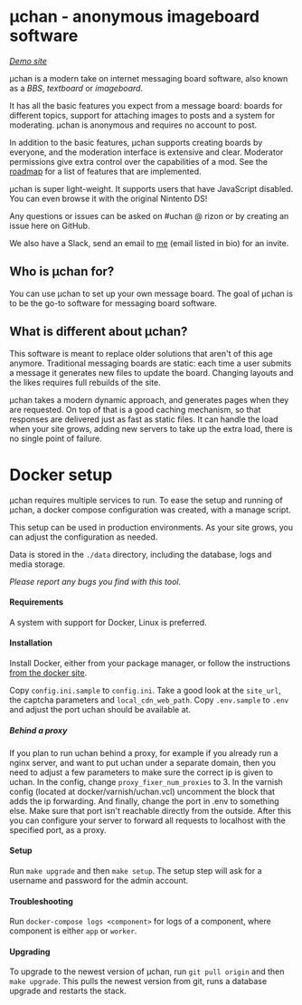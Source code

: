 # µchan - anonymous imageboard software

[*Demo site*](https://uchan.plebco.de/)

µchan is a modern take on internet messaging board software, also known as a *BBS*, *textboard* or *imageboard*.

It has all the basic features you expect from a message board: boards for different topics, support for attaching images to posts and a system for moderating. µchan is anonymous and requires no account to post.

In addition to the basic features, µchan supports creating boards by everyone, and the moderation interface is extensive and clear. Moderator permissions give extra control over the capabilities of a mod. See the [roadmap](https://github.com/Floens/uchan/issues/1) for a list of features that are implemented.

µchan is super light-weight. It supports users that have JavaScript disabled. You can even browse it with the original Nintento DS!

Any questions or issues can be asked on #uchan @ rizon or by creating an issue here on GitHub.

We also have a Slack, send an email to [me](https://github.com/Floens) (email listed in bio) for an invite.


## Who is µchan for?
You can use µchan to set up your own message board.
The goal of µchan is to be the go-to software for messaging board software.

## What is different about µchan?
This software is meant to replace older solutions that aren't of this age anymore. Traditional messaging boards are static: each time a user submits a message it generates new files to update the board. Changing layouts and the likes requires full rebuilds of the site.

µchan takes a modern dynamic approach, and generates pages when they are requested. On top of that is a good caching mechanism, so that responses are delivered just as fast as static files. It can handle the load when your site grows, adding new servers to take up the extra load, there is no single point of failure.

# Docker setup

µchan requires multiple services to run. To ease the setup and running of µchan, a docker compose configuration was created, with a manage script.

This setup can be used in production environments. As your site grows, you can adjust the configuration as needed.

Data is stored in the `./data` directory, including the database, logs and media storage.

*Please report any bugs you find with this tool.*

#### Requirements

A system with support for Docker, Linux is preferred.

#### Installation

Install Docker, either from your package manager, or follow the instructions [from the docker site](https://docs.docker.com/engine/installation/).

Copy `config.ini.sample` to `config.ini`. Take a good look at the `site_url`, the captcha parameters and `local_cdn_web_path`.
Copy `.env.sample` to `.env` and adjust the port uchan should be available at.

##### Behind a proxy
If you plan to run uchan behind a proxy, for example if you already run a nginx server, and want to put uchan under a separate domain,
then you need to adjust a few parameters to make sure the correct ip is given to uchan.
In the config, change `proxy_fixer_num_proxies` to 3. In the varnish config (located at docker/varnish/uchan.vcl)
uncomment the block that adds the ip forwarding. And finally, change the port in .env to something else.
Make sure that port isn't reachable directly from the outside. After this you can configure your server to forward all requests to localhost
with the specified port, as a proxy.

#### Setup

Run `make upgrade` and then `make setup`. The setup step will ask for a username and password for the admin account.

#### Troubleshooting

Run `docker-compose logs <component>` for logs of a component, where component is either `app` or `worker`.


#### Upgrading

To upgrade to the newest version of µchan, run `git pull origin` and then `make upgrade`. This pulls the newest version from git, runs a database upgrade and restarts the stack.
